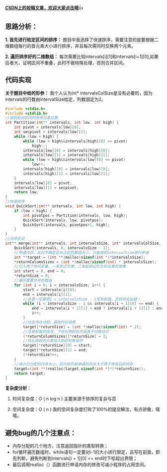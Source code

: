 [**CSDN上的投稿文章，欢迎大家点击哦**](https://blog.csdn.net/qq_42403042/article/details/105230653):thumbsup:
## 思路分析：

 **1. 首先进行给定区间的排序：**
 题目中我选择了快速排序，需要注意的是要根据二维数组每行的首元素大小进行排序，并且每次需同时交换两个元素。
 
 **2. 遍历排序好的二维数组：**
每次需要比较intervals[i][1]和intervals[i+1][0],如果后者大，证明区间不重叠，此时不做特殊处理，否则合并区间。
##  代码实现
**关于题目中给的形参：**
我个人认为int* intervalsColSize是没有必要的，因为intervals的行数由intervalSize给定，列数固定为2。
```c
#include <stdio.h>
#include <stdlib.h>
//找到划分区间时所用元素位置
int Partition(int** intervals, int low, int high) {
	int pivot = intervals[low][0];
	int secpivot = intervals[low][1];
	while (low < high) {
		while (low < high&&intervals[high][0] >= pivot)
			high--;
		intervals[low][0] = intervals[high][0];
		intervals[low][1] = intervals[high][1];
		while (low < high&&intervals[low][0] <= pivot)
			low++;
		intervals[high][0] = intervals[low][0];
		intervals[high][1] = intervals[low][1];
	}
	intervals[low][0] = pivot;
	intervals[low][1] = secpivot;
	return low;
}
//快速排序
void QuickSort(int** intervals, int low, int high) {
	if (low < high) {
		int pivotpos = Partition(intervals, low, high);
		QuickSort(intervals, low, pivotpos);
		QuickSort(intervals, pivotpos+1, high);
	}
}
//合并区间
int** merge(int** intervals, int intervalsSize, int* intervalsColSize, int* returnSize, int** returnColumnSizes) {
	QuickSort(intervals, 0, intervalsSize - 1);
	//申请内存，此时不确定合并之后的数组大小，只能按照intervalSize进行申请
	int **target = (int **)malloc(sizeof(int *)*intervalsSize);
	*returnColumnSizes = (int *)malloc(sizeof(int) * intervalsSize);
	//引入两个中间变量，一来表述方便，二来起到记忆比较元素的效果
	int start = 0, end = 0;
	*returnSize = 0;
	//遍历需要合并的数组
	for (int i = 0; i < intervalsSize; i++) {
		start = intervals[i][0];
		end = intervals[i][1];
		//这里一定要把i < intervalsSize - 1写到前面，否则将会出错！
		while (i < intervalsSize - 1 && intervals[i + 1][0] <= end) {
			end = intervals[i + 1][1] > end ? intervals[i + 1][1] : end;
			i++;
		}
		//动态内存分配，避免内存浪费
		target[*returnSize] = (int *)malloc(sizeof(int) * 2);
		//注意前面的括号，下标引用的优先级高于间接访问
		(*returnColumnSizes)[*returnSize] = 2;
		//将比较好的元素加入到目标数组中
		target[*returnSize][0] = start;
		target[*returnSize][1] = end;
		(*returnSize)++;
	}
	//减小已分配的内存大小，因为刚开始申请的内存大于等于修改后的内存
	target=(int **)realloc(target,sizeof(int *)*(*returnSize));
	return target;
}
```

**复杂度分析**：

 1. 时间复杂度：O ( n log n )
 主要来源于排序的复杂与否
 
 2. 空间复杂度：O ( n )
 我的空间复杂度打败了100%的提交解法，有点骄傲，嘻嘻。

##  避免bug的几个注意点：

 - 内存分配的几个地方，注意返回指针的类型转换；
 - for循环遍历数组时，while语句一定要对i-1的大小进行限定，且写在前面，即先判断，避免判断到intervals[i + 1][0] <= end时下标超出界限；
 - 最后调用realloc（）函数进行申请内存的修改可减小程序的占用空间。
